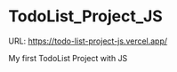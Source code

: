 # TodoList_Project_JS
URL: https://todo-list-project-js.vercel.app/

My first TodoList Project with JS
